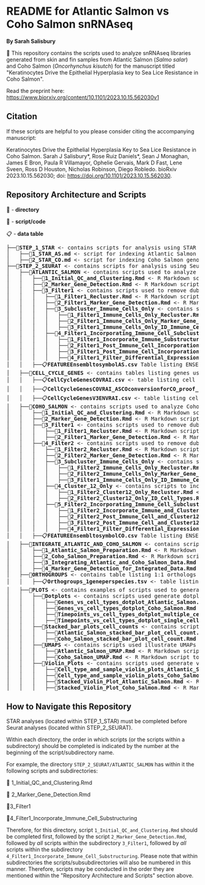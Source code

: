# README for Atlantic Salmon vs Coho Salmon snRNAseq

**By Sarah Salisbury**

&#x1F4D8; This repository contains the scripts used to analyze snRNAseq libraries generated from skin and fin samples from Atlantic Salmon (_Salmo salar_) and Coho Salmon (_Oncorhynchus kisutch_) for the manuscript titled "Keratinocytes Drive the Epithelial Hyperplasia key to Sea Lice Resistance in Coho Salmon".

Read the preprint here: https://www.biorxiv.org/content/10.1101/2023.10.15.562030v1

## Citation

If these scripts are helpful to you please consider citing the accompanying manuscript:

Keratinocytes Drive the Epithelial Hyperplasia Key to Sea Lice Resistance in Coho Salmon. Sarah J Salisbury*, Rose Ruiz Daniels*, Sean J Monaghan, James E Bron, Paula R Villamayor, Ophelie Gervais, Mark D Fast, Lene Sveen, Ross D Houston, Nicholas Robinson, Diego Robledo. bioRxiv 2023.10.15.562030; doi: https://doi.org/10.1101/2023.10.15.562030.

## Repository Architecture and Scripts


&#128194; - **directory**

&#128195; - **script/code**

&#128203; - **data table**

<pre>
├──&#128194;<b>STEP_1_STAR</b> <- contains scripts for analysis using STAR
│   ├──&#128195;<b>1_STAR_AS.md</b> <- script for indexing Atlantic Salmon genome and mapping Atlantic Salmon snRNAseq libraries with STAR
│   ├──&#128195;<b>2_STAR_CO.md</b> <- script for indexing Coho Salmon genome and mapping Coho Salmon snRNAseq libraries with STAR
├──&#128194;<b>STEP_2_SEURAT</b> <- contains scripts for analysis using Seurat
│   ├──&#128194;<b>ATLANTIC_SALMON</b> <- contains scripts used to analyze Atlantic Salmon samples and generate cell clustering for this species
│   │   ├──&#128195;<b>1_Initial_QC_and_Clustering.Rmd</b> <- R Markdown script to do initial QC and cell clustering for Atlantic Salmon samples
│   │   ├──&#128195;<b>2_Marker_Gene_Detection.Rmd</b> <- R Markdown script to identify marker genes for each cell type from initial clustering
│   │   ├──&#128194;<b>3_Filter1</b> <- contains scripts used to remove dubious clusters after initial clustering and then recluster remaining cells
│   │   │   ├──&#128195;<b>1_Filter1_Recluster.Rmd</b> <- R Markdown script to remove dubious clusters after initial clustering and then recluster remaining cells
│   │   │   ├──&#128195;<b>2_Filter1_Marker_Gene_Detection.Rmd</b> <- R Markdown script to identify marker genes for each cell type after filtering and reclustering cells
│   │   │   ├──&#128194;<b>3_Subcluster_Immune_Cells_Only</b> <- contains scripts to subcluster those clusters identified as immune cells
│   │   │   │   ├──&#128195;<b>1_Filter1_Immune_Cells_Only_Recluster.Rmd</b> <- R Markdown script to take only immune cells and recluster them
│   │   │   │   ├──&#128195;<b>2_Filter1_Immune_Cells_Only_Marker_Gene_Detection.Rmd</b> <- R Markdown script to identify marker genes for each cell type after reclustering immune cells
│   │   │   │   ├──&#128195;<b>3_Filter1_Immune_Cells_Only_ID_Immune_Cell_Types.Rmd</b> <- R Markdown script to generate list of cell barcodes for each cell type after reclustering immune cells
│   │   │   ├──&#128194;<b>4_Filter1_Incorporating_Immune_Cell_Subclustering</b> <- contains scripts to incorporate immune cell subclusters into larger Seurat object with all other cell types
│   │   │   │   ├──&#128195;<b>1_Filter1_Incorporate_Immune_Substructuring_Cell_Types.Rmd</b> <- R Markdown script to assign immune cells to appropriate subcluster ID within the larger Seurat object containing all cell types
│   │   │   │   ├──&#128195;<b>2_Filter1_Post_Immune_Cell_Incorporation_Marker_Gene_Detection.Rmd</b> <- R Markdown script to identify marker genes for each cell type after incorporating immune cell subclusters
│   │   │   │   ├──&#128195;<b>3_Filter1_Post_Immune_Cell_Incorporation_Differential_Expression.Rmd</b> <- R Markdown script to generate lists of differentially expressed genes between the control and each infection time point for each cell type
│   │   │   │   ├──&#128195;<b>4_Filter1_Filter_Differential_Expression_Results.Rmd</b> <- R Markdown script to filter genes identified as differentially expressed
│   │   ├──&#128203;<b>FEATUREEnsembltosymbolAS.csv</b> Table listing ENSEMBL ID (V1) and Seurat-assigned gene symbol (V2)
│   ├──&#128194;<b>CELL_CYCLE_GENES</b> <- contains tables listing genes used for Cell Cycle Scoring analyses
│   │   ├──&#128203;<b>CellCycleGenesCOVRAI.csv</b> <- table listing cell cycle genes used for Seurat analyses of Coho Salmon samples only
│   │   ├──&#128203;<b>CellCycleGenesCOVRAI_ASCOconversionforCO_proof_final.csv</b> <- table listing cell cycle genes used for Seurat analyses of Coho Salmon samples in preparation for integrating Atlantic Salmon and Coho Salmon samples together
│   │   ├──&#128203;<b>CellCycleGenesV3ENVRAI.csv</b> <- table listing cell cycle genes used for Seurat analyses of Atlantic Salmon samples only
│   ├──&#128194;<b>COHO_SALMON</b> <- contains scripts used to analyze Coho Salmon samples and generate cell clustering for this species
│   │   ├──&#128195;<b>1_Initial_QC_and_Clustering.Rmd</b> <- R Markdown script to do initial QC and cell clustering for Atlantic Salmon samples
│   │   ├──&#128195;<b>2_Marker_Gene_Detection.Rmd</b> <- R Markdown script to identify marker genes for each cell type from initial clustering
│   │   ├──&#128194;<b>3_Filter1</b> <- contains scripts used to remove dubious clusters after initial clustering and then recluster remaining cells
│   │   │   ├──&#128195;<b>1_Filter1_Recluster.Rmd</b> <- R Markdown script to remove dubious clusters after initial clustering and then recluster remaining cells
│   │   │   ├──&#128195;<b>2_Filter1_Marker_Gene_Detection.Rmd</b> <- R Markdown script to identify marker genes for each cell type after filtering and reclustering cells
│   │   ├──&#128194;<b>4_Filter2</b> <- contains scripts used to remove dubious clusters after Filter1 and then recluster remaining cells
│   │   │   ├──&#128195;<b>1_Filter2_Recluster.Rmd</b> <- R Markdown script to remove dubious clusters after first filtration and then recluster remaining cells
│   │   │   ├──&#128195;<b>2_Filter2_Marker_Gene_Detection.Rmd</b> <- R Markdown script to identify marker genes for each cell type after filtering and reclustering cells
│   │   │   ├──&#128194;<b>3_Subcluster_Immune_Cells_Only</b> <- contains scripts to subcluster those clusters identified as immune cells
│   │   │   │   ├──&#128195;<b>1_Filter2_Immune_Cells_Only_Recluster.Rmd</b> <- R Markdown script to take only immune cells and recluster them
│   │   │   │   ├──&#128195;<b>2_Filter2_Immune_Cells_Only_Marker_Gene_Detection.Rmd</b> <- R Markdown script to identify marker genes for each cell type after reclustering immune cells
│   │   │   │   ├──&#128195;<b>3_Filter1_Immune_Cells_Only_ID_Immune_Cell_Types.Rmd</b> <- R Markdown script to generate list of cell barcodes for each cell type after reclustering immune cells
│   │   │   ├──&#128194;<b>4_Cluster_12_Only</b> <- contains scripts to incorporate subcluster cluster 12
│   │   │   │   ├──&#128195;<b>1_Filter2_Cluster12_Only_Recluster.Rmd</b> <- R Markdown script to take only cluster 12 cells and recluster them
│   │   │   │   ├──&#128195;<b>2_Filter2_Cluster12_Only_ID_Cell_Types.Rmd</b> <- R Markdown script to identify marker genes for each cell type after reclustering cluster 12 cells
│   │   │   ├──&#128194;<b>5_Filter2_Incorporating_Immune_Cell_Subclustering</b> <- contains scripts to incorporate immune cell subclusters into larger Seurat object with all other cell types
│   │   │   │   ├──&#128195;<b>1_Filter2_Incorporate_Immune_and_Cluster12_Substructuring_Cell_Types.Rmd</b> <- R Markdown script to assign immune cells and cluster 12 cells to subcluster ID within the larger Seurat object containing all cell types
│   │   │   │   ├──&#128195;<b>2_Filter2_Post_Immune_Cell_and_Cluster12_Incorporation_Marker_Gene_Detection.Rmd</b> <- R Markdown script to identify marker genes for each cell type after incorporating immune cell and cluster 12 cell subclusters
│   │   │   │   ├──&#128195;<b>3_Filter2_Post_Immune_Cell_and_Cluster12_Incorporation_Differential_Expression.Rmd</b> <- R Markdown script to generate lists of differentially expressed genes between the control and each infection time point for each cell type
│   │   │   │   ├──&#128195;<b>4_Filter1_Filter_Differential_Expression_Results.Rmd</b> <- R Markdown script to filter genes identified as differentially expressed
│   │   ├──&#128203;<b>FEATUREEnsembltosymbolCO.csv</b> Table listing ENSEMBL ID (V1) and Seurat-assigned gene symbol (V2)
│   ├──&#128194;<b>INTEGRATE_ATLANTIC_AND_COHO_SALMON</b> <- contains scripts used to analyze Atlantic Salmon and Coho Salmon samples together and generate cell clustering combining cells from both species
│   │   ├──&#128195;<b>1_Atlantic_Salmon_Preparation.Rmd</b> <- R Markdown script to do initial QC and cell clustering for Atlantic Salmon samples
│   │   ├──&#128195;<b>2_Coho_Salmon_Preparation.Rmd</b> <- R Markdown script to identify marker genes for each cell type from initial clustering
│   │   ├──&#128195;<b>3_Integrating_Atlantic_and_Coho_Salmon_Data.Rmd</b> <- contains scripts used to remove dubious clusters after initial clustering and then recluster remaining cells
│   │   ├──&#128195;<b>4_Marker_Gene_Detection_for_Integrated_Data.Rmd</b> <- contains scripts used to remove dubious clusters after initial clustering and then recluster remaining cells
│   ├──&#128194;<b>ORTHOGROUPS</b> <- contains table listing 1:1 orthologs between Atlantic Salmon and Coho Salmon
│   │   ├──&#128203;<b>Orthogroups_1geneperspecies.tsv</b> <- table listing 1:1 orthologs between Atlantic Salmon and Coho Salmon
│   ├──&#128194;<b>PLOTS</b> <- contains examples of scripts used to generate various types of plots to illustrate data
│   │   ├──&#128194;<b>Dotplots</b> <- contains scripts used generate dotplot figures
│   │   │   ├──&#128195;<b>Genes_vs_cell_types_dotplot_Atlantic_Salmon.Rmd</b> <- R Markdown script to generate dotplot of gene expression of a list of genes in all cell types in Atlantic Salmon
│   │   │   ├──&#128195;<b>Genes_vs_cell_types_dotplot_Coho_Salmon.Rmd</b> <- R Markdown script to generate dotplot of gene expression of a list of genes in all cell types in Coho Salmon
│   │   │   ├──&#128195;<b>Timepoints_vs_cell_types_dotplot_multiple_cell_types.Rmd</b> <- R Markdown script to generate dotplot comparing gene expression of a given gene at each timepoint and in multiple cell types
│   │   │   ├──&#128195;<b>Timepoints_vs_cell_types_dotplot_single_cell_type.Rmd</b> <- R Markdown script to generate dotplot comparing gene expression of a given gene at each timepoint and in a single cell type
│   │   ├──&#128194;<b>Stacked_bar_plots_cell_counts</b> <- contains scripts used generate bar plots illustrating the number of cells from each sample in a particular cell type
│   │   │   ├──&#128195;<b>Atlantic_Salmon_stacked_bar_plot_cell_count.Rmd</b> <- R Markdown script to generate bar plot illustrating the number of cells from each Atlantic Salmon sample in a particular cell type
│   │   │   ├──&#128195;<b>Coho_Salmon_stacked_bar_plot_cell_count.Rmd</b> <- R Markdown script to generate bar plot illustrating the number of cells from each Coho Salmon sample in a particular cell type
│   │   ├──&#128194;<b>UMAPS</b> <- contains scripts used illustrate UMAPs of cell types
│   │   │   ├──&#128195;<b>Atlantic_Salmon_UMAP.Rmd</b> <- R Markdown script to generate UMAP plot for Atlantic Salmon samples
│   │   │   ├──&#128195;<b>Coho_Salmon_UMAP.Rmd</b> <- R Markdown script to generate UMAP plot for Coho Salmon samples
│   │   ├──&#128194;<b>Violin_Plots</b> <- contains scripts used generate various violin plots (of gene expression, umi/feature counts, etc.)
│   │   │   ├──&#128195;<b>Cell_type_and_sample_violin_plots_Atlantic_Salmon.Rmd</b> <- R Markdown script to generate violin plots of umi/feature counts per cell type/sample and the expression per cell type of the top 20 marker genes for each cell type using Atlantic Salmon samples
│   │   │   ├──&#128195;<b>Cell_type_and_sample_violin_plots_Coho_Salmon.Rmd</b> <- R Markdown script to generate violin plots of umi/feature counts per cell type/sample and the expression per cell type of the top 20 marker genes for each cell type using Coho Salmon samples
│   │   │   ├──&#128195;<b>Stacked_Violin_Plot_Atlantic_Salmon.Rmd</b> <- R Markdown script to generate multiple violin plots of the expression of a list of genes in all Atlantic Salmon cell types
│   │   │   ├──&#128195;<b>Stacked_Violin_Plot_Coho_Salmon.Rmd</b> <- R Markdown script to generate multiple violin plots of the expression of a list of genes in all Coho Salmon cell types
</pre>

## How to Navigate this Repository

STAR analyses (located within STEP_1_STAR) must be completed before Seurat analyses (located within STEP_2_SEURAT).

Within each directory, the order in which scripts (or the scripts within a subdirectory) should be completed is indicated by the number at the beginning of the script/subdirectory name.

For example, the directory ```STEP_2_SEURAT/ATLANTIC_SALMON``` has within it the following scripts and subdirectories:

&#128195; 1_Initial_QC_and_Clustering.Rmd

&#128195; 2_Marker_Gene_Detection.Rmd

&#128194;3_Filter1

&#128194;4_Filter1_Incorporate_Immune_Cell_Substructuring

Therefore, for this directory, script ```1_Initial_QC_and_Clustering.Rmd``` should be completed first, followed by the script ```2_Marker_Gene_Detection.Rmd```, followed by _all_ scripts within the subdirectory ```3_Filter1```, followed by _all_ scripts within the subdirectory ```4_Filter1_Incorporate_Immune_Cell_Substructuring```. Please note that within subdirectories the scripts/subsubdirectories will also be numbered in this manner. Therefore, scripts may be conducted in the order they are mentioned within the "Repository Architecture and Scripts" section above.
